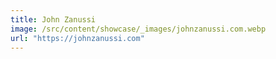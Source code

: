 ```yaml
---
title: John Zanussi
image: /src/content/showcase/_images/johnzanussi.com.webp
url: "https://johnzanussi.com"
---
```

